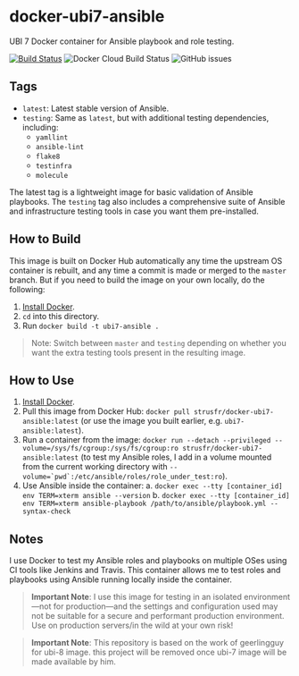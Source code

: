 # docker-ubi7-ansible
UBI 7 Docker container for Ansible playbook and role testing.

[![Build Status](https://travis-ci.com/strus38/docker-ubi7-ansible.svg?branch=master)](https://travis-ci.com/strus38/docker-ubi7-ansible)
![Docker Cloud Build Status](https://img.shields.io/docker/cloud/build/strusfr/docker-ubi7-ansible)
![GitHub issues](https://img.shields.io/github/issues/strus38/docker-ubi7-ansible)

## Tags

  - `latest`: Latest stable version of Ansible.
  - `testing`: Same as `latest`, but with additional testing dependencies, including:
    - `yamllint`
    - `ansible-lint`
    - `flake8`
    - `testinfra`
    - `molecule`

The latest tag is a lightweight image for basic validation of Ansible playbooks. The `testing` tag also includes a comprehensive suite of Ansible and infrastructure testing tools in case you want them pre-installed.

## How to Build

This image is built on Docker Hub automatically any time the upstream OS container is rebuilt, and any time a commit is made or merged to the `master` branch. But if you need to build the image on your own locally, do the following:

  1. [Install Docker](https://docs.docker.com/engine/installation/).
  2. `cd` into this directory.
  3. Run `docker build -t ubi7-ansible .`

> Note: Switch between `master` and `testing` depending on whether you want the extra testing tools present in the resulting image.

## How to Use

  1. [Install Docker](https://docs.docker.com/engine/installation/).
  2. Pull this image from Docker Hub: `docker pull strusfr/docker-ubi7-ansible:latest` (or use the image you built earlier, e.g. `ubi7-ansible:latest`).
  3. Run a container from the image: `docker run --detach --privileged --volume=/sys/fs/cgroup:/sys/fs/cgroup:ro strusfr/docker-ubi7-ansible:latest` (to test my Ansible roles, I add in a volume mounted from the current working directory with ``--volume=`pwd`:/etc/ansible/roles/role_under_test:ro``).
  4. Use Ansible inside the container:
    a. `docker exec --tty [container_id] env TERM=xterm ansible --version`
    b. `docker exec --tty [container_id] env TERM=xterm ansible-playbook /path/to/ansible/playbook.yml --syntax-check`

## Notes

I use Docker to test my Ansible roles and playbooks on multiple OSes using CI tools like Jenkins and Travis. This container allows me to test roles and playbooks using Ansible running locally inside the container.

> **Important Note**: I use this image for testing in an isolated environment—not for production—and the settings and configuration used may not be suitable for a secure and performant production environment. Use on production servers/in the wild at your own risk!

> **Important Note**: This repository is based on the work of geerlingguy for ubi-8 image. this project will be removed once ubi-7 image will be made available by him.
